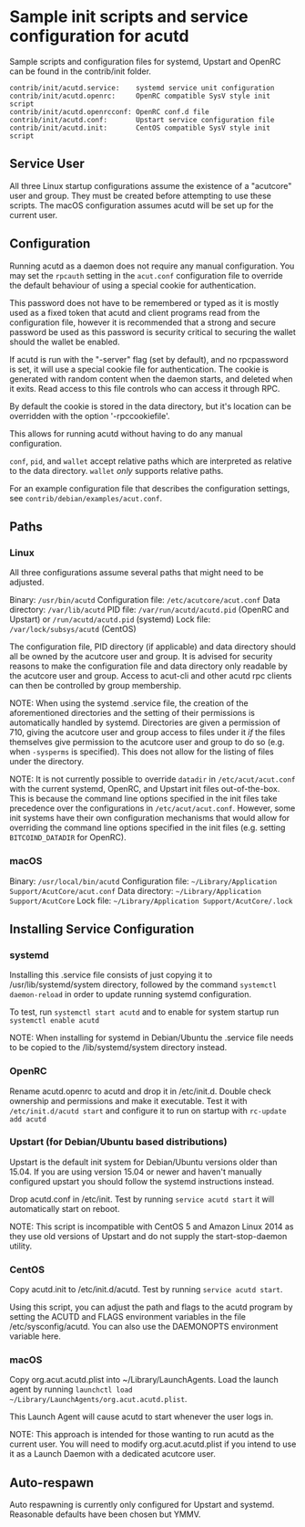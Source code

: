 Sample init scripts and service configuration for acutd
==========================================================

Sample scripts and configuration files for systemd, Upstart and OpenRC
can be found in the contrib/init folder.

    contrib/init/acutd.service:    systemd service unit configuration
    contrib/init/acutd.openrc:     OpenRC compatible SysV style init script
    contrib/init/acutd.openrcconf: OpenRC conf.d file
    contrib/init/acutd.conf:       Upstart service configuration file
    contrib/init/acutd.init:       CentOS compatible SysV style init script

Service User
---------------------------------

All three Linux startup configurations assume the existence of a "acutcore" user
and group.  They must be created before attempting to use these scripts.
The macOS configuration assumes acutd will be set up for the current user.

Configuration
---------------------------------

Running acutd as a daemon does not require any manual configuration. You may
set the `rpcauth` setting in the `acut.conf` configuration file to override
the default behaviour of using a special cookie for authentication.

This password does not have to be remembered or typed as it is mostly used
as a fixed token that acutd and client programs read from the configuration
file, however it is recommended that a strong and secure password be used
as this password is security critical to securing the wallet should the
wallet be enabled.

If acutd is run with the "-server" flag (set by default), and no rpcpassword is set,
it will use a special cookie file for authentication. The cookie is generated with random
content when the daemon starts, and deleted when it exits. Read access to this file
controls who can access it through RPC.

By default the cookie is stored in the data directory, but it's location can be overridden
with the option '-rpccookiefile'.

This allows for running acutd without having to do any manual configuration.

`conf`, `pid`, and `wallet` accept relative paths which are interpreted as
relative to the data directory. `wallet` *only* supports relative paths.

For an example configuration file that describes the configuration settings,
see `contrib/debian/examples/acut.conf`.

Paths
---------------------------------

### Linux

All three configurations assume several paths that might need to be adjusted.

Binary:              `/usr/bin/acutd`
Configuration file:  `/etc/acutcore/acut.conf`
Data directory:      `/var/lib/acutd`
PID file:            `/var/run/acutd/acutd.pid` (OpenRC and Upstart) or `/run/acutd/acutd.pid` (systemd)
Lock file:           `/var/lock/subsys/acutd` (CentOS)

The configuration file, PID directory (if applicable) and data directory
should all be owned by the acutcore user and group.  It is advised for security
reasons to make the configuration file and data directory only readable by the
acutcore user and group.  Access to acut-cli and other acutd rpc clients
can then be controlled by group membership.

NOTE: When using the systemd .service file, the creation of the aforementioned
directories and the setting of their permissions is automatically handled by
systemd. Directories are given a permission of 710, giving the acutcore user and group
access to files under it _if_ the files themselves give permission to the
acutcore user and group to do so (e.g. when `-sysperms` is specified). This does not allow
for the listing of files under the directory.

NOTE: It is not currently possible to override `datadir` in
`/etc/acut/acut.conf` with the current systemd, OpenRC, and Upstart init
files out-of-the-box. This is because the command line options specified in the
init files take precedence over the configurations in
`/etc/acut/acut.conf`. However, some init systems have their own
configuration mechanisms that would allow for overriding the command line
options specified in the init files (e.g. setting `BITCOIND_DATADIR` for
OpenRC).

### macOS

Binary:              `/usr/local/bin/acutd`
Configuration file:  `~/Library/Application Support/AcutCore/acut.conf`
Data directory:      `~/Library/Application Support/AcutCore`
Lock file:           `~/Library/Application Support/AcutCore/.lock`

Installing Service Configuration
-----------------------------------

### systemd

Installing this .service file consists of just copying it to
/usr/lib/systemd/system directory, followed by the command
`systemctl daemon-reload` in order to update running systemd configuration.

To test, run `systemctl start acutd` and to enable for system startup run
`systemctl enable acutd`

NOTE: When installing for systemd in Debian/Ubuntu the .service file needs to be copied to the /lib/systemd/system directory instead.

### OpenRC

Rename acutd.openrc to acutd and drop it in /etc/init.d.  Double
check ownership and permissions and make it executable.  Test it with
`/etc/init.d/acutd start` and configure it to run on startup with
`rc-update add acutd`

### Upstart (for Debian/Ubuntu based distributions)

Upstart is the default init system for Debian/Ubuntu versions older than 15.04. If you are using version 15.04 or newer and haven't manually configured upstart you should follow the systemd instructions instead.

Drop acutd.conf in /etc/init.  Test by running `service acutd start`
it will automatically start on reboot.

NOTE: This script is incompatible with CentOS 5 and Amazon Linux 2014 as they
use old versions of Upstart and do not supply the start-stop-daemon utility.

### CentOS

Copy acutd.init to /etc/init.d/acutd. Test by running `service acutd start`.

Using this script, you can adjust the path and flags to the acutd program by
setting the ACUTD and FLAGS environment variables in the file
/etc/sysconfig/acutd. You can also use the DAEMONOPTS environment variable here.

### macOS

Copy org.acut.acutd.plist into ~/Library/LaunchAgents. Load the launch agent by
running `launchctl load ~/Library/LaunchAgents/org.acut.acutd.plist`.

This Launch Agent will cause acutd to start whenever the user logs in.

NOTE: This approach is intended for those wanting to run acutd as the current user.
You will need to modify org.acut.acutd.plist if you intend to use it as a
Launch Daemon with a dedicated acutcore user.

Auto-respawn
-----------------------------------

Auto respawning is currently only configured for Upstart and systemd.
Reasonable defaults have been chosen but YMMV.
